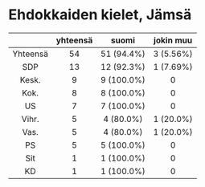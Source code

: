# Ehdokkaiden kielet, Jämsä

| |yhteensä|suomi|jokin muu|
|:---:|:---:|:---:|:---:|
|Yhteensä|54|51 (94.4%)|3 (5.56%)|
|SDP|13|12 (92.3%)|1 (7.69%)|
|Kesk.|9|9 (100.0%)|0|
|Kok.|8|8 (100.0%)|0|
|US|7|7 (100.0%)|0|
|Vihr.|5|4 (80.0%)|1 (20.0%)|
|Vas.|5|4 (80.0%)|1 (20.0%)|
|PS|5|5 (100.0%)|0|
|Sit|1|1 (100.0%)|0|
|KD|1|1 (100.0%)|0|

